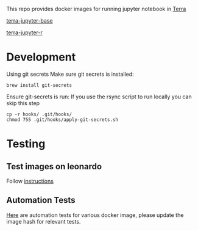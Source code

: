 This repo provides docker images for running jupyter notebook in [Terra](https://app.terra.bio)

[terra-jupyter-base](terra-jupyter-base/README.md)

[terra-jupyter-r](terra-jupyter-r/README.md)

# Development
Using git secrets
Make sure git secrets is installed:
```
brew install git-secrets
```
Ensure git-secrets is run: If you use the rsync script to run locally you can skip this step

```
cp -r hooks/ .git/hooks/
chmod 755 .git/hooks/apply-git-secrets.sh
```

# Testing
## Test images on leonardo
Follow [instructions](https://broadworkbench.atlassian.net/wiki/spaces/AP/pages/100401153/Testing+notebook+functionality+with+Fiab)

## Automation Tests
[Here](https://github.com/DataBiosphere/leonardo/tree/develop/automation/src/test/scala/org/broadinstitute/dsde/workbench/leonardo/notebooks) are automation tests for various docker image, please update the image hash for relevant tests.